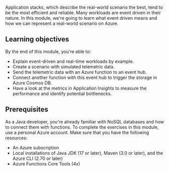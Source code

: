 Application stacks, which describe the real-world scenario the best, tend to be the most efficient and reliable. Many workloads are event driven in their nature. In this module, we're going to learn what event driven means and how we can represent a real-world scenario on Azure.

## Learning objectives

By the end of this module, you're able to:

- Explain event-driven and real-time workloads by example.
- Create a scenario with simulated telemetric data.
- Send the telemetric data with an Azure function to an event hub.
- Connect another function with this event hub to trigger the storage in Azure Cosmos DB.
- Have a look at the metrics in Application Insights to measure the performance and identify potential bottlenecks.

## Prerequisites

As a Java developer, you're already familiar with NoSQL databases and how to connect them with functions. To complete the exercises in this module, use a personal Azure account. Make sure that you have the following resources:
  
- An Azure subscription
- Local installations of Java JDK (17 or later), Maven (3.0 or later), and the Azure CLI (2.70 or later)
- Azure Functions Core Tools (4x)
